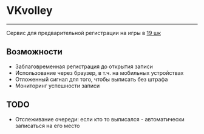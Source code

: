 # VKvolley
---

Сервис для предварительной регистрации на игры в [19 шк](https://vk.com/volley19)

## Возможности
- Заблаговременная регистрация до открытия записи
- Использование через браузер, в т.ч. на мобильных устройствах
- Отложенный сигнал для того, чтобы выписать без штрафа
- Мониторинг успешности записи

## TODO
- Отслеживание очереди: если кто то выписался - автоматически записаться на его место
